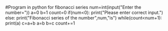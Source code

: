 #Program in python for fibonacci series
num=int(input("Enter the number="))
a=0
b=1
count=0
if(num<0):
    print("Please enter correct input.")
else:
    print("Fibonacci series of the number",num,"is")
    while(count<num+1):
        print(a)
        c=a+b
        a=b
        b=c
        count+=1
